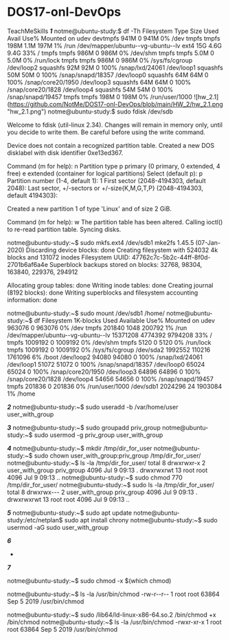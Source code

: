 # DOS17-onl-DevOps
TeachMeSkills
*****1*****
notme@ubuntu-study:$ df -Th
Filesystem                        Type      Size  Used Avail Use% Mounted on
udev                              devtmpfs  941M     0  941M   0% /dev
tmpfs                             tmpfs     198M  1.1M  197M   1% /run
/dev/mapper/ubuntu--vg-ubuntu--lv ext4       15G  4.6G  9.4G  33% /
tmpfs                             tmpfs     986M     0  986M   0% /dev/shm
tmpfs                             tmpfs     5.0M     0  5.0M   0% /run/lock
tmpfs                             tmpfs     986M     0  986M   0% /sys/fs/cgroup
/dev/loop2                        squashfs   92M   92M     0 100% /snap/lxd/24061
/dev/loop1                        squashfs   50M   50M     0 100% /snap/snapd/18357
/dev/loop0                        squashfs   64M   64M     0 100% /snap/core20/1950
/dev/loop3                        squashfs   64M   64M     0 100% /snap/core20/1828
/dev/loop4                        squashfs   54M   54M     0 100% /snap/snapd/19457
tmpfs                             tmpfs     198M     0  198M   0% /run/user/1000
![hw_2.1] (https://github.com/NotMe/DOS17-onl-DevOps/blob/main/HW_2/hw_2.1.png "hw_2.1.png") 
notme@ubuntu-study:$ sudo fdisk /dev/sdb

Welcome to fdisk (util-linux 2.34).
Changes will remain in memory only, until you decide to write them.
Be careful before using the write command.

Device does not contain a recognized partition table.
Created a new DOS disklabel with disk identifier 0xe13ed367.

Command (m for help): n
Partition type
   p   primary (0 primary, 0 extended, 4 free)
   e   extended (container for logical partitions)
Select (default p): p
Partition number (1-4, default 1): 1
First sector (2048-4194303, default 2048):
Last sector, +/-sectors or +/-size{K,M,G,T,P} (2048-4194303, default 4194303):

Created a new partition 1 of type 'Linux' and of size 2 GiB.

Command (m for help): w
The partition table has been altered.
Calling ioctl() to re-read partition table.
Syncing disks.


notme@ubuntu-study:~$ sudo mkfs.ext4 /dev/sdb1
mke2fs 1.45.5 (07-Jan-2020)
Discarding device blocks: done
Creating filesystem with 524032 4k blocks and 131072 inodes
Filesystem UUID: 47762c7c-5b2c-44ff-8f0d-2701b6af6a4e
Superblock backups stored on blocks:
        32768, 98304, 163840, 229376, 294912

Allocating group tables: done
Writing inode tables: done
Creating journal (8192 blocks): done
Writing superblocks and filesystem accounting information: done


notme@ubuntu-study:~$ sudo mount /dev/sdb1 /home/
notme@ubuntu-study:~$ df
Filesystem                        1K-blocks    Used Available Use% Mounted on
udev                                 963076       0    963076   0% /dev
tmpfs                                201840    1048    200792   1% /run
/dev/mapper/ubuntu--vg-ubuntu--lv  15371208 4774392   9794208  33% /
tmpfs                               1009192       0   1009192   0% /dev/shm
tmpfs                                  5120       0      5120   0% /run/lock
tmpfs                               1009192       0   1009192   0% /sys/fs/cgroup
/dev/sda2                           1992552  110216   1761096   6% /boot
/dev/loop2                            94080   94080         0 100% /snap/lxd/24061
/dev/loop1                            51072   51072         0 100% /snap/snapd/18357
/dev/loop0                            65024   65024         0 100% /snap/core20/1950
/dev/loop3                            64896   64896         0 100% /snap/core20/1828
/dev/loop4                            54656   54656         0 100% /snap/snapd/19457
tmpfs                                201836       0    201836   0% /run/user/1000
/dev/sdb1                           2024296      24   1903084   1% /home


*****2*****
notme@ubuntu-study:~$ sudo useradd -b /var/home/user user_with_group


*****3*****
notme@ubuntu-study:~$ sudo groupadd priv_group
notme@ubuntu-study:~$ sudo usermod -g priv_group user_with_group


*****4*****
notme@ubuntu-study:~$ mkdir /tmp/dir_for_user
notme@ubuntu-study:~$ sudo chown user_with_group:priv_group /tmp/dir_for_user/
notme@ubuntu-study:~$ ls -la /tmp/dir_for_user/
total 8
drwxrwxr-x  2 user_with_group priv_group 4096 Jul  9 09:13 .
drwxrwxrwt 13 root            root       4096 Jul  9 09:13 ..
notme@ubuntu-study:~$ sudo chmod 770 /tmp/dir_for_user/
notme@ubuntu-study:~$ sudo ls -la /tmp/dir_for_user/
total 8
drwxrwx---  2 user_with_group priv_group 4096 Jul  9 09:13 .
drwxrwxrwt 13 root            root       4096 Jul  9 09:13 ..


*****5*****
notme@ubuntu-study:~$ sudo apt update
notme@ubuntu-study:/etc/netplan$ sudo apt install chrony
notme@ubuntu-study:~$ sudo usermod -aG sudo user_with_group


*****6*****

-


*****7*****

notme@ubuntu-study:~$ sudo chmod -x $(which chmod)

notme@ubuntu-study:~$ ls -la /usr/bin/chmod
-rw-r--r-- 1 root root 63864 Sep  5  2019 /usr/bin/chmod

notme@ubuntu-study:~$ sudo /lib64/ld-linux-x86-64.so.2 /bin/chmod +x /bin/chmod
notme@ubuntu-study:~$ ls -la /usr/bin/chmod
-rwxr-xr-x 1 root root 63864 Sep  5  2019 /usr/bin/chmod
